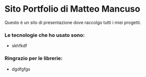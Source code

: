 # Sito Portfolio di Matteo Mancuso

Questo è un sito di presentazione dove raccolgo tutti i miei progetti.

### Le tecnologie che ho usato sono:
- skhfkdf

### Ringrazio per le librerie:
- dgdfgfgs